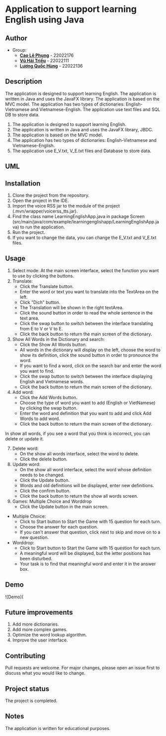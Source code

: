 # Application to support learning English using Java

## Author
* Group:
    - [**Cao Lê Phụng**](https://github.com/caolephung) - 22022176
    - [**Vũ Hải Triều**](https://github.com/Trieu1802) - 22022111
    - [**Lương Quốc Hùng**](https://github.com/luonghung123) - 22022136

## Description
The application is designed to support learning English. The application is written in Java and uses the JavaFX library. The application is based on the MVC model. The application has two types of dictionaries: English-Vietnamese and Vietnamese-English. The application use text files and SQL DB to store data.
1. The application is designed to support learning English.
2. The application is written in Java and uses the JavaFX library, JBDC.
3. The application is based on the MVC model.
4. The application has two types of dictionaries: English-Vietnamese and Vietnamese-English.
5. The application use E_V.txt, V_E.txt files and Database to store data.

## UML

## Installation
1. Clone the project from the repository.
2. Open the project in the IDE.
3. Import the voice RSS jar to the module of the project (.mvn/wrapper/voicerss_tts.jar).
4. Find the class name LearningEnglishApp.java in package Screen (src/main/java/com/example/learningenglishapp/LearningEnglishApp.java) to run the application.
5. Run the project.
6. If you want to change the data, you can change the E_V.txt and V_E.txt files.

## Usage
1. Select mode: At the main screen interface, select the function you want to use by clicking the buttons.
2. Translate: 
   - Click the Translate button.
   - Enter the word or text you want to translate into the TextArea on the left.
   - Click "Dịch" button.
   - The Translation will be shown in the right textArea.
   - Click the sound button in order to read the whole sentence in the text area.
   - Click the swap button to switch between the interface translating from E to V or V to E.
   - Click the back button to return the main screen of the dictionary.
3. Show All Words in the Dictionary and search:
   - Click the Show All Words button.
   - All words in the dictionary will display on the left, choose the word to show its definition, click the sound button in order to pronounce the word.
   - If you want to find a word, click on the search bar and enter the word you want to find.
   - Click the swap button to switch between the interface displaying English and Vietnamese words.
   - Click the back button to return the main screen of the dictionary.
4. Add word:
   - Click the Add Words button.
   - Choose the type of word you want to add (English or VietNamese) by clicking the swap button.
   - Enter the word and definition that you want to add and click Add Words to add word.
   - Click the back button to return the main screen of the dictionary.
   
In show all words, if you see a word that you think is incorrect, you can delete or update it.

7. Delete word:
   - On the show all words interface, select the word to delete.
   - Click the delete button.
8. Update word:
   - On the show all word interface, select the word whose definition needs to be changed.
   - Click the Update button.
   - Words and old definitions will be displayed, enter new definitions.
   - Click the confirm button.
   - Click the back button to return the show all words screen.
9. Games: Multiple Choice and Worddrop
   - Click the Update button in the main screen.
* Multiple Choice:
  - Click to Start button to Start the Game with 15 question for each turn.
  - Choose the answer for each question.
  - If you can't answer that question, click next to skip and move on to a new question.
* Worddrop: 
  - Click to Start button to Start the Game with 15 question for each turn.
  - A meaningful word will be displayed, but the letter positions has been disturbed.
  - Your task is to find that meaningful word and enter it in the answer box.

## Demo
![Demo](

## Future improvements
1. Add more dictionaries.
2. Add more complex games.
3. Optimize the word lookup algorithm.
4. Improve the user interface.

## Contributing
Pull requests are welcome. For major changes, please open an issue first to discuss what you would like to change.

## Project status
The project is completed.

## Notes
The application is written for educational purposes.
